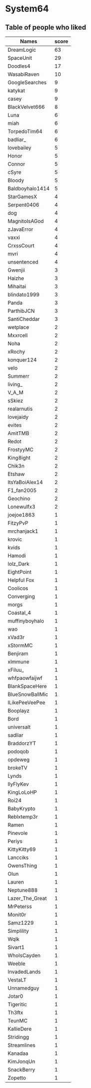 # System64
## Table of people who liked
Names | score
--- | ---
DreamLogic | 63
SpaceUnit | 29
Doodles4 | 17
WasabiRaven | 10
GoogleSearches | 9
katykat | 9
casey | 9
BlackVelvet666 | 8
Luna | 6
miah | 6
TorpedoTim64 | 6
badliar_ | 6
lovebailey | 5
Honor | 5
Connor | 5
cSyre | 5
Bloody | 5
Baldboyhalo1414 | 5
StarGamesX | 4
Serpent0406 | 4
dog | 4
MagnitoIsAGod | 4
zJavaError | 4
vaxxi | 4
CrxssCourt | 4
mvri | 4
unsentenced | 4
Gwenjii | 3
Haizhe | 3
Mihaitai | 3
blindato1999 | 3
Panda | 3
ParthibJCN | 3
SantiCheddar | 3
wetplace | 2
Mxxrcell | 2
Noha | 2
xRochy | 2
konquer124 | 2
velo | 2
Summerr | 2
living_ | 2
V_A_M | 2
sSkiez | 2
realarnutis | 2
lovejaidy | 2
evites | 2
AmitTMB | 2
Redot | 2
FrostyyMC | 2
King8ight | 2
Chik3n | 2
Etshaw | 2
ItsYaBoiAlex14 | 2
F1_fan2005 | 2
Geochino | 2
Lonewulfx3 | 2
joejoe1863 | 1
FitzyPvP | 1
mrchanjack1 | 1
krovic | 1
kvids | 1
Hamodi | 1
lolz_Dark | 1
EightPoint | 1
Helpful Fox | 1
Coolicos | 1
Converging | 1
morgs | 1
Coastal_4 | 1
muffinyboyhalo | 1
wao | 1
xVad3r | 1
xStormMC | 1
Benjiram | 1
xImmune | 1
xFiluu_ | 1
whfpaowfaijwf | 1
BlankSpaceHere | 1
BlueSnowBallMic | 1
ILikePeeVeePee | 1
Booplayz | 1
Bord | 1
universalt | 1
sadliar | 1
BraddorzYT | 1
podoqob | 1
opdeweg | 1
brokeTV | 1
Lynds | 1
IlyFlyKev | 1
KingLoLoHP | 1
Roi24 | 1
BabyKrypto | 1
Reblxtemp3r | 1
Ramen | 1
Pinevole | 1
Periys | 1
KittyKitty69 | 1
Lancciks | 1
OwensThing | 1
Olun | 1
Lauren | 1
Neptune888 | 1
Lazer_The_Great | 1
MrPeterss | 1
Monit0r | 1
Samz1229 | 1
Simplility | 1
Wqlk | 1
Sivart1 | 1
WhoIsCayden | 1
Weeble | 1
InvadedLands | 1
VestaLT | 1
Unnamedguy | 1
Jotar0 | 1
Tigeritic | 1
Th3ftx | 1
TeunMC | 1
KallieDere | 1
Stridingg | 1
Streamlines | 1
Kanadaa | 1
KimJonqUn | 1
SnackBerry | 1
Zopetto | 1
